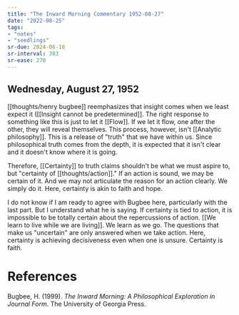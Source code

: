 ```yaml
---
title: "The Inward Morning Commentary 1952-08-27"
date: "2022-08-25"
tags:
- "notes"
- "seedlings"
sr-due: 2024-06-18
sr-interval: 383
sr-ease: 270
---
```


## Wednesday, August 27, 1952

[[thoughts/henry bugbee]] reemphasizes that insight comes when we least expect it ([[Insight cannot be predetermined]]. The right response to something like this is just to let it [[Flow]]. If we let it flow, one after the other, they will reveal themselves. This process, however, isn't [[Analytic philosophy]]. This is a release of "truth" that we have within us. Since philosophical truth comes from the depth, it is expected that it isn't clear and it doesn't know where it is going.

Therefore, [[Certainty]] to truth claims shouldn't be what we must aspire to, but "certainty of [[thoughts/action]]." If an action is sound, we may be certain of it. And we may not articulate the reason for an action clearly. We simply do it. Here, certainty is akin to faith and hope.

I do not know if I am ready to agree with Bugbee here, particularly with the last part. But I understand what he is saying. If certainty is tied to action, it is impossible to be totally certain about the repercussions of action. [[We learn to live while we are living]]. We learn as we go. The questions that make us "uncertain" are only answered when we take action. Here, certainty is achieving decisiveness even when one is unsure. Certainty is faith.

# References

Bugbee, H. (1999). _The Inward Morning: A Philosophical Exploration in Journal Form_. The University of Georgia Press.